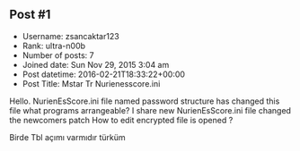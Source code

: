 ## Post #1
- Username: zsancaktar123
- Rank: ultra-n00b
- Number of posts: 7
- Joined date: Sun Nov 29, 2015 3:04 am
- Post datetime: 2016-02-21T18:33:22+00:00
- Post Title: Mstar Tr Nurienesscore.ini

Hello. NurienEsScore.ini file named password structure has changed this file what programs arrangeable? I share new NurienEsScore.ini file changed the newcomers patch How to edit encrypted file is opened ?


Birde Tbl açımı varmıdır türküm
